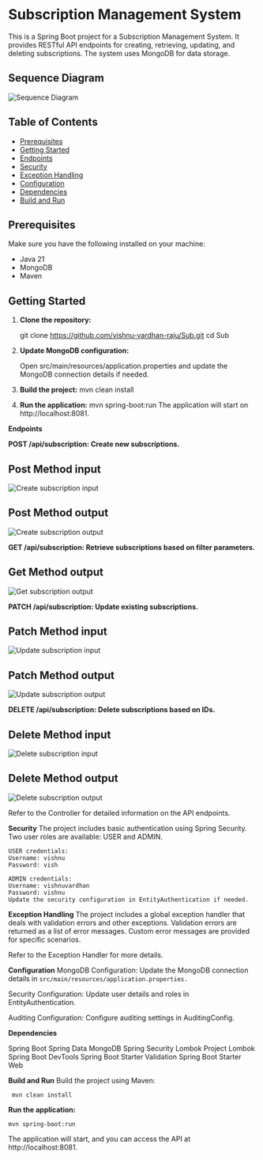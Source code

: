 # Subscription Management System

This is a Spring Boot project for a Subscription Management System. It provides RESTful API endpoints for creating, retrieving, updating, and deleting subscriptions. The system uses MongoDB for data storage.

## Sequence Diagram

![Sequence Diagram](Images\Sequence_Diagram.png)

## Table of Contents

- [Prerequisites](#prerequisites)
- [Getting Started](#getting-started)
- [Endpoints](#endpoints)
- [Security](#security)
- [Exception Handling](#exception-handling)
- [Configuration](#configuration)
- [Dependencies](#dependencies)
- [Build and Run](#build-and-run)

## Prerequisites

Make sure you have the following installed on your machine:

- Java 21
- MongoDB
- Maven

## Getting Started

1. **Clone the repository:**

   git clone https://github.com/vishnu-vardhan-raju/Sub.git
     cd Sub

2. **Update MongoDB configuration:**

   Open src/main/resources/application.properties and update the MongoDB connection details if needed.

3. **Build the project:**
   mvn clean install

4. **Run the application:**
   mvn spring-boot:run
   The application will start on http://localhost:8081.

**Endpoints**

**POST /api/subscription: Create new subscriptions.**

## Post Method input
![Create subscription input](Images\Post_Input.png)

## Post Method output
![Create subscription output](Images\Post_output.png)


**GET /api/subscription: Retrieve subscriptions based on filter parameters.**

## Get Method output
![Get subscription output](Images\Get_output.png)

**PATCH /api/subscription: Update existing subscriptions.**

## Patch Method input
![Update subscription input](Images\Patch_input.png)

## Patch Method output
![Update subscription output](Images\Patch_output.png)

**DELETE /api/subscription: Delete subscriptions based on IDs.**

## Delete Method input
![Delete subscription input](Images\Delete_input.png)

## Delete Method output
![Delete subscription output](Images\Delete_output.png)


Refer to the Controller for detailed information on the API endpoints.

**Security**
The project includes basic authentication using Spring Security. Two user roles are available: USER and ADMIN.

    USER credentials:
    Username: vishnu
    Password: vish

    ADMIN credentials:
    Username: vishnuvardhan
    Password: vishnu
    Update the security configuration in EntityAuthentication if needed.

**Exception Handling**
The project includes a global exception handler that deals with validation errors and other exceptions. Validation errors are returned as a list of error messages. Custom error messages are provided for specific scenarios.

   Refer to the Exception Handler for more details.

**Configuration**
MongoDB Configuration: Update the MongoDB connection details in `src/main/resources/application.properties.`

Security Configuration: Update user details and roles in EntityAuthentication.

Auditing Configuration: Configure auditing settings in AuditingConfig.

**Dependencies**

Spring Boot
Spring Data MongoDB
Spring Security
Lombok
Project Lombok
Spring Boot DevTools
Spring Boot Starter Validation
Spring Boot Starter Web

**Build and Run**
Build the project using Maven:

     mvn clean install


**Run the application:**
   
    mvn spring-boot:run

The application will start, and you can access the API at http://localhost:8081.
